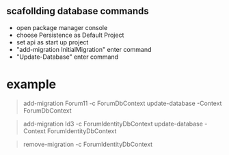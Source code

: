 ## scafollding database commands

- open package manager console
- choose Persistence as Default Project
- set api as start up project
- "add-migration InitialMigration" enter command
- "Update-Database" enter command

# example
> add-migration Forum11 -c ForumDbContext
> update-database -Context ForumDbContext

> add-migration Id3 -c ForumIdentityDbContext
> update-database -Context ForumIdentityDbContext

> remove-migration -c ForumIdentityDbContext